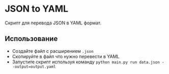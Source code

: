 # JSON to YAML 

Скрипт для перевода JSON в YAML формат.  

## Использование

- Cоздайте файл с расширением `.json`
- Скопируйте в файл что нужно перевести в YAML
- Запустите скрипт используя команду `python main.py run data.json --output=output.yaml`